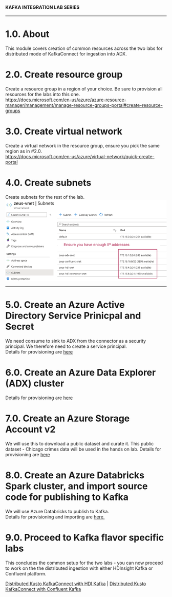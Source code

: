 #### KAFKA INTEGRATION LAB SERIES

<hr>

# 1.0. About

This module covers creation of common resources across the two labs for distributed mode of KafkaConnect for ingestion into ADX.

# 2.0. Create resource group
Create a resource group in a region of your choice.  Be sure to provision all resources for the labs into this one.<br>
https://docs.microsoft.com/en-us/azure/azure-resource-manager/management/manage-resource-groups-portal#create-resource-groups


# 3.0. Create virtual network
Create a virtual network in the resource group, ensure you pick the same region as in #2.0.<br>
https://docs.microsoft.com/en-us/azure/virtual-network/quick-create-portal

# 4.0. Create subnets
Create subnets for the rest of the lab.<br>
![Subnets](../images/Subnets-Provision.png)
<br><hr>

# 5.0. Create an Azure Active Directory Service Prinicpal and Secret
We need consume to sink to ADX from the connector as a security principal.  We therefore need to create a service principal.  
Details for provisioning are [here](create-spn.md)


# 6.0. Create an Azure Data Explorer (ADX) cluster
Details for provisioning are [here](create-adx.md)

# 7.0. Create an Azure Storage Account v2
We will use this to download a public dataset and curate it.  This public dataset - Chicago crimes data will be used in the hands on lab.  Details for provisioning are [here](create-storage.md)

# 8.0. Create an Azure Databricks Spark cluster, and import source code for publishing to Kafka
We will use Azure Databricks to publish to Kafka.<br>
Details for provisioning and importing are [here.](create-databricks.md)


# 9.0. Proceed to Kafka flavor specific labs
This concludes the common setup for the two labs - you can now proceed to work on the the distributed ingestion with either HDInsight Kafka or Confluent platform.<br>

[Distributed Kusto KafkaConnect with HDI Kafka](../hdinsight-kafka/README.md) | [Distributed Kusto KafkaConnect with Confluent Kafka](../confluent-kafka/README.md) 




